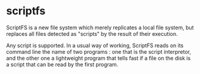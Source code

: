 # scriptfs

ScriptFS is a new file system which merely replicates a local file system, but replaces all files detected as "scripts" by the result of their execution.

Any script is supported. In a usual way of working, ScriptFS reads on its command line the name of two programs : one that is the script interpretor, and the other one a lightweight program that tells fast if a file on the disk is a script that can be read by the first program.

